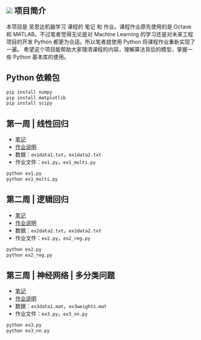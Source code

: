 ![](http://hertzcat.com/2018/03/24/coursera-ml-andrewng-linear-regression/coursera-ml-andrewng-cover.jpeg)
项目简介
------------
本项目是 吴恩达机器学习 课程的 笔记 和 作业。课程作业原先使用的是 Octave 和 MATLAB。不过笔者觉得无论是对 Machine Learning 的学习还是对未来工程项目的开发 Python 都更为合适。所以笔者就使用 Python 将课程作业重新实现了一遍。
希望这个项目能帮助大家理清课程的内容，理解算法背后的模型，掌握一些 Python 基本库的使用。

Python 依赖包
------------
```bash
pip install numpy
pip install matplotlib
pip install scipy
```

第一周 | 线性回归
------------
* [笔记](http://hertzcat.com/2018/03/24/coursera-ml-andrewng-linear-regression/)
* [作业说明](https://github.com/hertzcat/Coursera-ML-AndrewNg-Python/blob/master/ml-ex1/ex1.pdf)
* 数据：`ex1data1.txt`，`ex1data2.txt`
* 作业文件：`ex1.py`，`ex1_multi.py`

```bash
python ex1.py 
python ex1_multi.py 
```

第二周 | 逻辑回归
------------
* [笔记](http://hertzcat.com/2018/03/31/coursera-ml-andrewng-logistic-regression/)
* [作业说明](https://github.com/hertzcat/Coursera-ML-AndrewNg-Python/blob/master/ml-ex2/ex2.pdf)
* 数据：`ex2data2.txt`，`ex2data2.txt`
* 作业文件：`ex2.py`，`ex2_reg.py`

```bash
python ex2.py 
python ex2_reg.py 
```

第三周 | 神经网络 | 多分类问题
------------
* [笔记](http://hertzcat.com/2018/04/07/coursera-ml-andrewng-nn-multi-class/)
* [作业说明](https://github.com/hertzcat/Coursera-Machine-Learning/blob/master/ml-ex3/ex3.pdf)
* 数据：`ex3data1.mat`，`ex3weights.mat`
* 作业文件：`ex3.py`，`ex3_nn.py`

```bash
python ex3.py 
python ex3_nn.py 
```